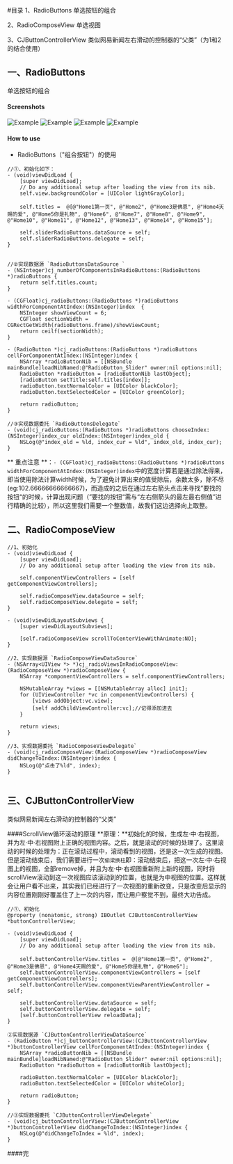 #目录
1、RadioButtons
单选按钮的组合

2、RadioComposeView
单选视图

3、CJButtonControllerView
类似网易新闻左右滑动的控制器的“父类”（为1和2的结合使用）


## 一、RadioButtons
单选按钮的组合

#### Screenshots
![Example](./Screenshots/RadioButtons_Slider.gif "组合按钮+滑动")
![Example](./Screenshots/RadioButtons_DropDown.gif "组合按钮+下拉")
![Example](./Screenshots/RadioButtons_Slider.png "组合按钮+滑动")
![Example](./Screenshots/RadioButtons_DropDown.png "组合按钮+下拉")

#### How to use
- RadioButtons（"组合按钮"）的使用

```
//①、初始化如下：
- (void)viewDidLoad {
    [super viewDidLoad];
    // Do any additional setup after loading the view from its nib.
    self.view.backgroundColor = [UIColor lightGrayColor];
    
    self.titles =  @[@"Home1第一页", @"Home2", @"Home3是佛恩", @"Home4天赐的爱", @"Home5你是礼物", @"Home6", @"Home7", @"Home8", @"Home9", @"Home10", @"Home11", @"Home12", @"Home13", @"Home14", @"Home15"];

    self.sliderRadioButtons.dataSource = self;
    self.sliderRadioButtons.delegate = self;
}


//②实现数据源 `RadioButtonsDataSource `
- (NSInteger)cj_numberOfComponentsInRadioButtons:(RadioButtons *)radioButtons {
    return self.titles.count;
}

- (CGFloat)cj_radioButtons:(RadioButtons *)radioButtons widthForComponentAtIndex:(NSInteger)index  {
    NSInteger showViewCount = 6;
    CGFloat sectionWidth = CGRectGetWidth(radioButtons.frame)/showViewCount;
    return ceilf(sectionWidth); 
}

- (RadioButton *)cj_radioButtons:(RadioButtons *)radioButtons cellForComponentAtIndex:(NSInteger)index {
    NSArray *radioButtonNib = [[NSBundle mainBundle]loadNibNamed:@"RadioButton_Slider" owner:nil options:nil];
    RadioButton *radioButton = [radioButtonNib lastObject];
    [radioButton setTitle:self.titles[index]];
    radioButton.textNormalColor = [UIColor blackColor];
    radioButton.textSelectedColor = [UIColor greenColor];
    
    return radioButton;
}

//③实现数据委托 `RadioButtonsDelegate`
- (void)cj_radioButtons:(RadioButtons *)radioButtons chooseIndex:(NSInteger)index_cur oldIndex:(NSInteger)index_old {
    NSLog(@"index_old = %ld, index_cur = %ld", index_old, index_cur);
}

```

** 重点注意 **：`- (CGFloat)cj_radioButtons:(RadioButtons *)radioButtons widthForComponentAtIndex:(NSInteger)index`中的宽度计算若是通过除法得来，
即当使用除法计算width时候，为了避免计算出来的值受除后，余数太多，除不尽(eg:102.66666666666667)，而造成的之后在通过左右箭头点击来寻找”要找的按钮“的时候，计算出现问题（”要找的按钮“需与“左右侧箭头的最左最右侧值”进行精确的比较），所以这里我们需要一个整数值，故我们这边选择向上取整。


## 二、RadioComposeView
```
//1、初始化
- (void)viewDidLoad {
    [super viewDidLoad];
    // Do any additional setup after loading the view from its nib.
    
    self.componentViewControllers = [self getComponentViewControllers];
    
    self.radioComposeView.dataSource = self;
    self.radioComposeView.delegate = self;
}

- (void)viewDidLayoutSubviews {
    [super viewDidLayoutSubviews];
    
    [self.radioComposeView scrollToCenterViewWithAnimate:NO];
}
```

```
//2、实现数据源 `RadioComposeViewDataSource`
- (NSArray<UIView *> *)cj_radioViewsInRadioComposeView:(RadioComposeView *)radioComposeView {
    NSArray *componentViewControllers = self.componentViewControllers;
    
    NSMutableArray *views = [[NSMutableArray alloc] init];
    for (UIViewController *vc in componentViewControllers) {
        [views addObject:vc.view];
        [self addChildViewController:vc];//记得添加进去
    }
    
    return views;
}
```

```
//3、实现数据委托 `RadioComposeViewDelegate`
- (void)cj_radioComposeView:(RadioComposeView *)radioComposeView didChangeToIndex:(NSInteger)index {
    NSLog(@"点击了%ld", index);
}


```


## 三、CJButtonControllerView
类似网易新闻左右滑动的控制器的“父类”


####ScrollView循环滚动的原理
**原理：**初始化的时候，生成左·中·右视图，并为左·中·右视图附上正确的视图内容。之后，就是滚动的时候的处理了。这里滚动的时候的处理为：正在滚动过程中，滚动看到的视图，还是这一次生成的视图。但是滚动结束后，我们需要进行一次`偷梁换柱`即：滚动结束后，把这一次左·中·右视图上的视图，全部remove掉，并且为左·中·右视图重新附上新的视图，同时将scrollView滚动到这一次视图应该滚动到的位置，也就是为中视图的位置。这样就会让用户看不出来，其实我们已经进行了一次视图的重新改变，只是改变后显示的内容位置刚刚好覆盖住了上一次的内容，而让用户察觉不到，最终大功告成。

```
//①、初始化
@property (nonatomic, strong) IBOutlet CJButtonControllerView *buttonControllerView;

- (void)viewDidLoad {
    [super viewDidLoad];
    // Do any additional setup after loading the view from its nib.
    
    self.buttonControllerView.titles =  @[@"Home1第一页", @"Home2", @"Home3是佛恩", @"Home4天赐的爱", @"Home5你是礼物", @"Home6"];
    self.buttonControllerView.componentViewControllers = [self getComponentViewControllers];
    self.buttonControllerView.componentViewParentViewController = self;
    
    self.buttonControllerView.dataSource = self;
    self.buttonControllerView.delegate = self;
    [self.buttonControllerView reloadData];
}

```

```
②实现数据源 `CJButtonControllerViewDataSource`
- (RadioButton *)cj_buttonControllerView:(CJButtonControllerView *)buttonControllerView cellForComponentAtIndex:(NSInteger)index {
    NSArray *radioButtonNib = [[NSBundle mainBundle]loadNibNamed:@"RadioButton_Slider" owner:nil options:nil];
    RadioButton *radioButton = [radioButtonNib lastObject];
    
    radioButton.textNormalColor = [UIColor blackColor];
    radioButton.textSelectedColor = [UIColor whiteColor];
    
    return radioButton;
}
```

```
//③实现数据委托 `CJButtonControllerViewDelegate`
- (void)cj_buttonControllerView:(CJButtonControllerView *)buttonControllerView didChangeToIndex:(NSInteger)index {
    NSLog(@"didChangeToIndex = %ld", index);
}
```

####完




